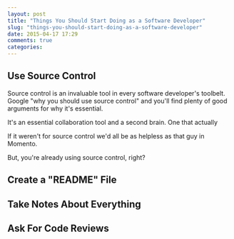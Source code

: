 ```yaml
---
layout: post
title: "Things You Should Start Doing as a Software Developer"
slug: "things-you-should-start-doing-as-a-software-developer"
date: 2015-04-17 17:29
comments: true
categories: 
---
```


Use Source Control
------------------

Source control is an invaluable tool in every software developer's toolbelt.
Google "why you should use source control" and you'll find plenty of good
arguments for why it's essential.

It's an essential collaboration tool
and a second brain. One that actually

If it weren't for source control we'd all be as helpless as that guy in Momento.

But, you're already using source control, right?


Create a "README" File
----------------------


Take Notes About **Everything**
-------------------------------


Ask For Code Reviews
--------------------

